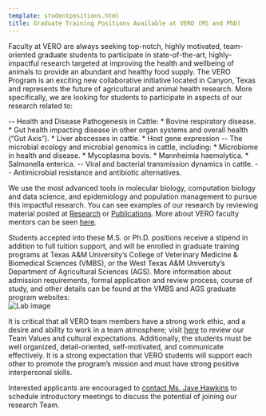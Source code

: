 ```yaml
---
template: studentpositions.html
title: Graduate Training Positions Available at VERO (MS and PhD) 
---
```


Faculty at VERO are always seeking top-notch, highly motivated, team-oriented graduate students to participate in state-of-the-art, highly-impactful research targeted at improving the health and wellbeing of animals to provide an abundant and healthy food supply.  The VERO Program is an exciting new collaborative initiative located in Canyon, Texas and represents the future of agricultural and animal health research. More specifically, we are looking for students to participate in aspects of our research related to:

-- Health and Disease Pathogenesis in Cattle:
    * Bovine respiratory disease.
    * Gut health impacting disease in other organ systems and overall health (“Gut Axis”).
    * Liver abscesses in cattle.
    * Host gene expression
-- The microbial ecology and microbial genomics in cattle, including:
    * Microbiome in health and disease.
    * Mycoplasma bovis.
    * Mannheimia haemolytica.
    * Salmonella enterica.
-- Viral and bacterial transmission dynamics in cattle.
-- Antimicrobial resistance and antibiotic alternatives.

We use the most advanced tools in molecular biology, computation biology and data science, and epidemiology and population management to pursue this impactful research.  You can see examples of our research by reviewing material posted at [Research](https://www.veroresearch.org/research/) or [Publications](https://www.veroresearch.org/pubs/). More about VERO faculty mentors can be seen [here](https://www.veroresearch.org/pipages/).

<div class="container">
  <div class="left-column">
    Students accepted into these M.S. or Ph.D. positions receive a stipend in addition to full tuition support, and will be enrolled in graduate training programs at Texas A&M University’s College of Veterinary Medicine & Biomedical Sciences (VMBS), or the West Texas A&M University’s Department of Agricultural Sciences (AGS).
    More information about admission requirements, formal application and review process, course of study, and other details can be found at the VMBS and AGS graduate program websites:
  </div>
  <div class="right-column">
    <img src="https://camblab.info/wp-content/uploads/2018/03/Laboratory_pipettes_iStock-1166568295-scaled.jpg" alt="Lab image">
  </div>
</div>

It is critical that all VERO team members have a strong work ethic, and a desire and ability to work in a team atmosphere; visit [here](https://www.veroresearch.org/ourvalues/) to review our Team Values and cultural expectations.  Additionally, the students must be well organized, detail-oriented, self-motivated, and communicate effectively.  It is a strong expectation that VERO students will support each other to promote the program’s mission and must have strong positive interpersonal skills.

Interested applicants are encouraged to [contact Ms. Jaye Hawkins](mailto:jehawkins@tamu.edu) to schedule introductory meetings to discuss the potential of joining our research Team.
